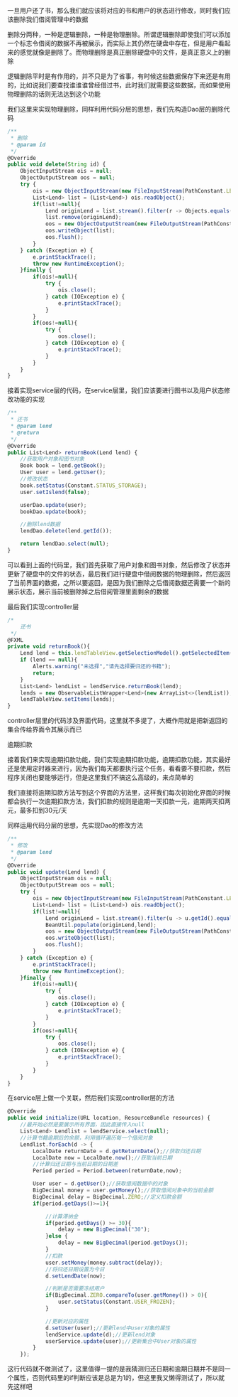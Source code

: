 一旦用户还了书，那么我们就应该将对应的书和用户的状态进行修改，同时我们应该删除我们借阅管理中的数据

删除分两种，一种是逻辑删除，一种是物理删除。所谓逻辑删除即使我们可以添加一个标志令借阅的数据不再被展示，而实际上其仍然在硬盘中存在，但是用户看起来的感觉就像是删除了。而物理删除是真正删除硬盘中的文件，是真正意义上的删除

逻辑删除平时是有作用的，并不只是为了省事，有时候这些数据保存下来还是有用的，比如说我们要查找谁谁谁曾经借过书，此时我们就需要这些数据，而如果使用物理删除的话则无法达到这个功能

我们这里来实现物理删除，同样利用代码分层的思想，我们先构造Dao层的删除代码

```javascript
/**
 * 删除
 * @param id
 */
@Override
public void delete(String id) {
    ObjectInputStream ois = null;
    ObjectOutputStream oos = null;
    try {
        ois = new ObjectInputStream(new FileInputStream(PathConstant.LEND_PATH));
        List<Lend> list = (List<Lend>) ois.readObject();
        if(list!=null){
            Lend originLend = list.stream().filter(r -> Objects.equals(id,r.getId())).findFirst().get();
            list.remove(originLend);
            oos = new ObjectOutputStream(new FileOutputStream(PathConstant.LEND_PATH));
            oos.writeObject(list);
            oos.flush();
        }
    } catch (Exception e) {
        e.printStackTrace();
        throw new RuntimeException();
    }finally {
        if(ois!=null){
            try {
                ois.close();
            } catch (IOException e) {
                e.printStackTrace();
            }
        }
        if(oos!=null){
            try {
                oos.close();
            } catch (IOException e) {
                e.printStackTrace();
            }
        }
    }
}
```

接着实现service层的代码，在service层里，我们应该要进行图书以及用户状态修改功能的实现

```javascript
/**
 * 还书
 * @param lend
 * @return
 */
@Override
public List<Lend> returnBook(Lend lend) {
    //获取用户对象和图书对象
    Book book = lend.getBook();
    User user = lend.getUser();
    //修改状态
    book.setStatus(Constant.STATUS_STORAGE);
    user.setIslend(false);

    userDao.update(user);
    bookDao.update(book);

    //删除lend数据
    lendDao.delete(lend.getId());

    return lendDao.select(null);
}
```

可以看到上面的代码里，我们首先获取了用户对象和图书对象，然后修改了状态并更新了硬盘中的文件的状态，最后我们进行硬盘中借阅数据的物理删除，然后返回了当前界面的数据，之所以要返回，是因为我们删除之后借阅数据还需要一个新的展示状态，展示当前被删除掉之后借阅管理里面剩余的数据

最后我们实现controller层

```javascript
/*
    还书
 */
@FXML
private void returnBook(){
    Lend lend = this.lendTableView.getSelectionModel().getSelectedItem();
    if (lend == null){
        Alerts.warning("未选择","请先选择要归还的书籍");
        return;
    }
    List<Lend> lendList = lendService.returnBook(lend);
    lends = new ObservableListWrapper<Lend>(new ArrayList<>(lendList));
    lendTableView.setItems(lends);
}
```

controller层里的代码涉及界面代码，这里就不多提了，大概作用就是把新返回的集合传给界面令其展示而已



逾期扣款

接着我们来实现逾期扣款功能，我们实现逾期扣款功能，逾期扣款功能，其实最好还是使用定时器来进行，因为我们每天都要执行这个任务，看看要不要扣款，然后程序关闭也要能够运行，但是这里我们不搞这么高级的，来点简单的

我们直接将逾期扣款方法写到这个界面的方法里，这样我们每次初始化界面的时候都会执行一次逾期扣款方法，我们扣款的规则是逾期一天扣款一元，逾期两天扣两元，最多扣到30元/天

同样运用代码分层的思想，先实现Dao的修改方法

```javascript
/**
 * 修改
 * @param lend
 */
@Override
public void update(Lend lend) {
    ObjectInputStream ois = null;
    ObjectOutputStream oos = null;
    try {
        ois = new ObjectInputStream(new FileInputStream(PathConstant.LEND_PATH));
        List<Lend> list = (List<Lend>) ois.readObject();
        if(list!=null){
            Lend originLend = list.stream().filter(u -> u.getId().equals(lend.getId())).findFirst().get();
            BeanUtil.populate(originLend,lend);
            oos = new ObjectOutputStream(new FileOutputStream(PathConstant.LEND_PATH));
            oos.writeObject(list);
            oos.flush();
        }
    } catch (Exception e) {
        e.printStackTrace();
        throw new RuntimeException();
    }finally {
        if(ois!=null){
            try {
                ois.close();
            } catch (IOException e) {
                e.printStackTrace();
            }
        }
        if(oos!=null){
            try {
                oos.close();
            } catch (IOException e) {
                e.printStackTrace();
            }
        }
    }
}
```

在service层上做一个关联，然后我们实现controller层的方法

```javascript
@Override
public void initialize(URL location, ResourceBundle resources) {
    //最开始必然是要展示所有界面，因此直接传入null
    List<Lend> Lendlist = lendService.select(null);
    //计算书籍逾期后的余额，利用循环遍历每一个借阅对象
    Lendlist.forEach(d -> {
        LocalDate returnDate = d.getReturnDate();//获取归还日期
        LocalDate now = LocalDate.now();//获取当前日期
        //计算归还日期与当前日期的日期差
        Period period = Period.between(returnDate,now);

        User user = d.getUser();//获取借阅数据中的对象
        BigDecimal money = user.getMoney();//获取借阅对象中的当前金额
        BigDecimal delay = BigDecimal.ZERO;//定义扣款金额
        if(period.getDays()>=1){

            //计算滞纳金
            if(period.getDays() >= 30){
                delay = new BigDecimal("30");
            }else {
                delay = new BigDecimal(period.getDays());
            }
            //扣款
            user.setMoney(money.subtract(delay));
            //将归还日期设置为今日
            d.setLendDate(now);

            //判断是否需要冻结用户
            if(BigDecimal.ZERO.compareTo(user.getMoney()) > 0){
                user.setStatus(Constant.USER_FROZEN);
            }

            //更新对应的属性
            d.setUser(user);//更新lend中user对象的属性
            lendService.update(d);//更新lend对象
            userService.update(user);//更新集合中User对象的属性
        }
    });
```

这行代码就不做测试了，这里值得一提的是我猜测归还日期和逾期日期并不是同一个属性，否则代码里的if判断应该是总是为1的，但这里我又懒得测试了，所以就先这样吧

